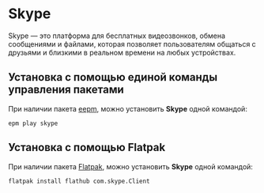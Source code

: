 # Skype

Skype — это платформа для бесплатных видеозвонков, обмена сообщениями и файлами, которая позволяет пользователям общаться с друзьями и близкими в реальном времени на любых устройствах.

## Установка c помощью единой команды управления пакетами

При наличии пакета [eepm](/epm), можно установить **Skype** одной командой:

```shell
epm play skype
```

## Установка c помощью Flatpak

При наличии пакета [Flatpak](/flatpak), можно установить **Skype** одной командой:

```shell
flatpak install flathub com.skype.Client
```
